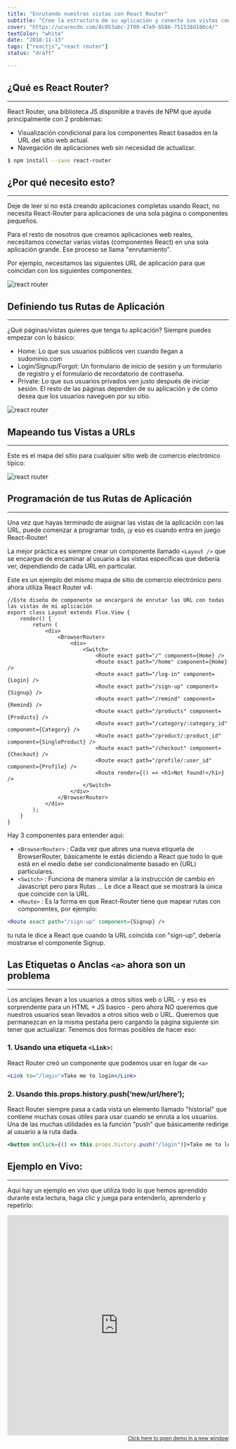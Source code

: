 ```yaml
---
title: "Enrutando nuestras vistas con React Router"
subtitle: "Cree la estructura de su aplicación y conecte sus vistas con React Router"
cover: "https://ucarecdn.com/8c053abc-2f09-47e9-b586-751538d180c4/"
textColor: "white"
date: "2018-11-13"
tags: ["reactjs","react router"]
status: "draft"

---
```


## ¿Qué es React Router?
***

React Router, una biblioteca JS disponible a través de NPM que ayuda principalmente con 2 problemas:

+ Visualización condicional para los componentes React basados en la URL del sitio web actual.
+ Navegación de aplicaciones web sin necesidad de actualizar.

```bash
$ npm install --save react-router
```

## ¿Por qué necesito esto?
***

Deje de leer si no está creando aplicaciones completas usando React, no necesita React-Router para aplicaciones de una sola página o componentes pequeños.

Para el resto de nosotros que creamos aplicaciones web reales, necesitamos conectar varias vistas (componentes React) en una sola aplicación grande. Ese proceso se llama "enrutamiento".

Por ejemplo, necesitamos las siguientes URL de aplicación para que coincidan con los siguientes componentes:

![react router](https://ucarecdn.com/6fd2b44b-598b-4ddb-85ba-9c32b086127f/)


## Definiendo tus Rutas de Aplicación
***

¿Qué páginas/vistas quieres que tenga tu aplicación? Siempre puedes empezar con lo básico:

+ Home: Lo que sus usuarios públicos ven cuando llegan a sudominio.com
+ Login/Signup/Forgot: Un formulario de inicio de sesión y un formulario de registro y el formulario de recordatorio de contraseña.
+ Private: Lo que sus usuarios privados ven justo después de iniciar sesión.
El resto de las páginas dependen de su aplicación y de cómo desea que los usuarios naveguen por su sitio.

![react router](https://ucarecdn.com/205cd2de-dfae-4712-a5e4-1c922994e60d/)

## Mapeando tus Vistas a URLs
***

Este es el mapa del sitio para cualquier sitio web de comercio electrónico típico:


![react router](https://ucarecdn.com/9021be43-57ae-4667-8c1a-435b8521ce59/)

## Programación de tus Rutas de Aplicación
***

Una vez que hayas terminado de asignar las vistas de la aplicación con las URL, puede comenzar a programar todo, ¡y eso es cuando entra en juego React-Router!

La mejor práctica es siempre crear un componente llamado `<Layout />` que se encargue de encaminar al usuario a las vistas específicas que debería ver, dependiendo de cada URL en particular.

Este es un ejemplo del mismo mapa de sitio de comercio electrónico pero ahora utiliza React Router v4:

```jsx{numberLines: true}
//Este diseño de componente se encargará de enrutar las URL con todas las vistas de mi aplicación
export class Layout extends Flux.View {
    render() {
        return (
            <div>
                <BrowserRouter>
                    <div>
                        <Switch>
                            <Route exact path="/" component={Home} />
                            <Route exact path="/home" component={Home} />
                            <Route exact path="/log-in" component={Login} />
                            <Route exact path="/sign-up" component={Signup} />
                            <Route exact path="/remind" component={Remind} />
                            <Route exact path="/products" component={Products} />
                            <Route exact path="/category/:category_id" component={Category} />
                            <Route exact path="/product/:product_id" component={SingleProduct} />
                            <Route exact path="/checkout" component={Checkout} />
                            <Route exact path="/profile/:user_id" component={Profile} />
                            <Route render={() => <h1>Not found!</h1>} />
                        </Switch>
                    </div>
                </BrowserRouter>
            </div>
        );
    }
}
```

Hay 3 componentes para entender aquí:

+ `<BrowserRouter>` : Cada vez que abres una nueva etiqueta de BrowserRouter, básicamente le estás diciendo a React que todo lo que está en el medio debe ser condicionalmente basado en <Routes> (URL) particulares.
+ `<Switch>` : Funciona de manera similar a la instrucción de cambio en Javascript pero para Rutas ... Le dice a React que se mostrará la única <Ruta> que coincide con la URL.
+ `<Route>` : Es la forma en que React-Router tiene que mapear rutas con componentes, por ejemplo:

```jsx
<Route exact path="/sign-up" component={Signup} />
```

tu ruta le dice a React que cuando la URL coincida con "sign-up", debería mostrarse el componente Signup.

## Las Etiquetas o Anclas `<a>` ahora son un problema
***

Los anclajes llevan a los usuarios a otros sitios web o URL - y eso es sorprendente para un HTML + JS basico - pero ahora NO queremos que nuestros usuarios sean llevados a otros sitios web o URL. Queremos que permanezcan en la misma pestaña pero cargando la página siguiente sin tener que actualizar. Tenemos dos formas posibles de hacer eso:

### 1. Usando una etiqueta `<Link>`:

React Router creó un componente que podemos usar en lugar de `<a>`

```jsx
<Link to="/login">Take me to login</Link>
```

### 2. Usando this.props.history.push(‘new/url/here’);

React Router siempre pasa a cada vista un elemento llamado "historial" que contiene muchas cosas útiles para usar cuando se enruta a los usuarios. Una de las muchas utilidades es la función "push" que básicamente redirige al usuario a la ruta dada.

```jsx
<button onClick={() => this.props.history.push("/login")}>Take me to login</button>
```

## Ejemplo en Vivo:
***

Aquí hay un ejemplo en vivo que utiliza todo lo que hemos aprendido durante esta lectura, haga clic y juega para entenderlo, aprenderlo y repetirlo:

<iframe src="https://codesandbox.io/embed/0okp853rxn?autoresize=1&amp;module=%2Fsrc%2FLayout.jsx&amp;moduleview=1" style="width:100%; height:500px; border:0; border-radius: 4px; overflow:hidden;" sandbox="allow-modals allow-forms allow-popups allow-scripts allow-same-origin"></iframe>

<div align="right"><small><a href="https://codesandbox.io/embed/0okp853rxn?autoresize=1&amp;module=%2Fsrc%2FLayout.jsx&amp;moduleview=1">Click here to open demo in a new window</a></small></div>









